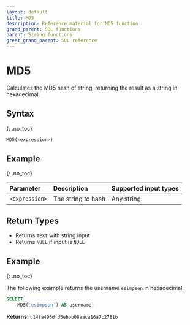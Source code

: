 ```yaml
---
layout: default
title: MD5
description: Reference material for MD5 function
grand_parent: SQL functions
parent: String functions
great_grand_parent: SQL reference
---
```


# MD5

Calculates the MD5 hash of string, returning the result as a string in hexadecimal.

## Syntax
{: .no_toc}

```sql
MD5(<expression>)
```
## Example
{: .no_toc}

| Parameter  | Description                                               | Supported input types | 
| :---------- | :--------------------------------------------------------- | :---------- |
| `<expression>` | The string to hash | Any string | 

## Return Types

* Returns `TEXT` with string input
* Returns `NULL` if input is `NULL`

## Example
{: .no_toc}

The following example returns the username `esimpson` in hexadecimal: 

```sql
SELECT
	MD5('esimpson') AS username;
```

**Returns**: `c14fa496dfd5ebbb08aaca16a7c2781b`
